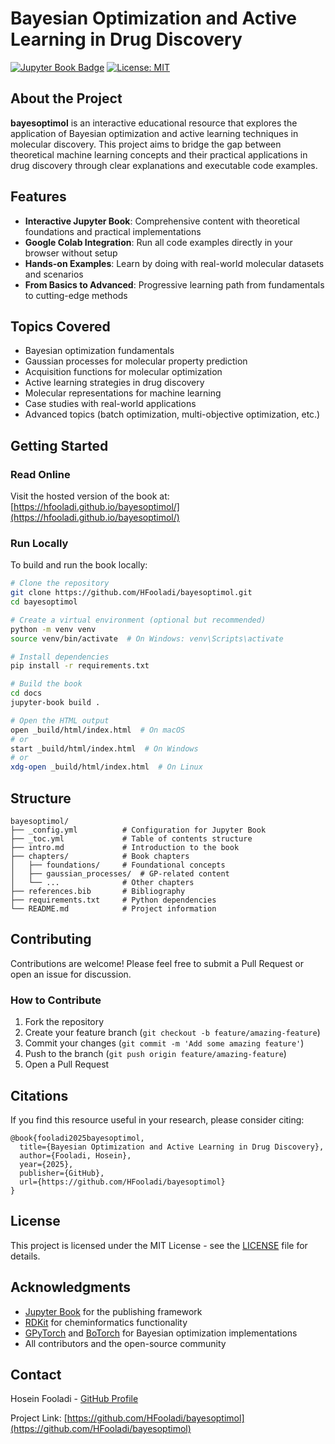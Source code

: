 # Bayesian Optimization and Active Learning in Drug Discovery

[![Jupyter Book Badge](https://jupyterbook.org/badge.svg)](https://hfooladi.github.io/bayesoptimol/)
[![License: MIT](https://img.shields.io/badge/License-MIT-yellow.svg)](https://opensource.org/licenses/MIT)

## About the Project

**bayesoptimol** is an interactive educational resource that explores the application of Bayesian optimization and active learning techniques in molecular discovery. This project aims to bridge the gap between theoretical machine learning concepts and their practical applications in drug discovery through clear explanations and executable code examples.

## Features

- **Interactive Jupyter Book**: Comprehensive content with theoretical foundations and practical implementations
- **Google Colab Integration**: Run all code examples directly in your browser without setup
- **Hands-on Examples**: Learn by doing with real-world molecular datasets and scenarios
- **From Basics to Advanced**: Progressive learning path from fundamentals to cutting-edge methods

## Topics Covered

- Bayesian optimization fundamentals
- Gaussian processes for molecular property prediction
- Acquisition functions for molecular optimization
- Active learning strategies in drug discovery
- Molecular representations for machine learning
- Case studies with real-world applications
- Advanced topics (batch optimization, multi-objective optimization, etc.)

## Getting Started

### Read Online

Visit the hosted version of the book at: [https://hfooladi.github.io/bayesoptimol/](https://hfooladi.github.io/bayesoptimol/)

### Run Locally

To build and run the book locally:

```bash
# Clone the repository
git clone https://github.com/HFooladi/bayesoptimol.git
cd bayesoptimol

# Create a virtual environment (optional but recommended)
python -m venv venv
source venv/bin/activate  # On Windows: venv\Scripts\activate

# Install dependencies
pip install -r requirements.txt

# Build the book
cd docs
jupyter-book build .

# Open the HTML output
open _build/html/index.html  # On macOS
# or
start _build/html/index.html  # On Windows
# or
xdg-open _build/html/index.html  # On Linux
```

## Structure

```
bayesoptimol/
├── _config.yml          # Configuration for Jupyter Book
├── _toc.yml             # Table of contents structure
├── intro.md             # Introduction to the book
├── chapters/            # Book chapters
│   ├── foundations/     # Foundational concepts
│   ├── gaussian_processes/  # GP-related content
│   └── ...              # Other chapters
├── references.bib       # Bibliography
├── requirements.txt     # Python dependencies
└── README.md            # Project information
```

## Contributing

Contributions are welcome! Please feel free to submit a Pull Request or open an issue for discussion.

### How to Contribute

1. Fork the repository
2. Create your feature branch (`git checkout -b feature/amazing-feature`)
3. Commit your changes (`git commit -m 'Add some amazing feature'`)
4. Push to the branch (`git push origin feature/amazing-feature`)
5. Open a Pull Request

## Citations

If you find this resource useful in your research, please consider citing:

```
@book{fooladi2025bayesoptimol,
  title={Bayesian Optimization and Active Learning in Drug Discovery},
  author={Fooladi, Hosein},
  year={2025},
  publisher={GitHub},
  url={https://github.com/HFooladi/bayesoptimol}
}
```

## License

This project is licensed under the MIT License - see the [LICENSE](LICENSE) file for details.

## Acknowledgments

- [Jupyter Book](https://jupyterbook.org/) for the publishing framework
- [RDKit](https://www.rdkit.org/) for cheminformatics functionality
- [GPyTorch](https://gpytorch.ai/) and [BoTorch](https://botorch.org/) for Bayesian optimization implementations
- All contributors and the open-source community

## Contact

Hosein Fooladi - [GitHub Profile](https://github.com/HFooladi)

Project Link: [https://github.com/HFooladi/bayesoptimol](https://github.com/HFooladi/bayesoptimol)